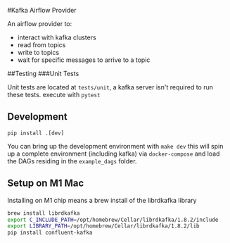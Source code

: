#Kafka Airflow Provider

An airflow provider to: 
- interact with kafka clusters
- read from topics
- write to topics
- wait for specific messages to arrive to a topic




##Testing
###Unit Tests

Unit tests are located at `tests/unit`, a kafka server isn't required to run these tests.
execute with `pytest`

## Development 

```
pip install .[dev]
```
You can bring up the development environment with `make dev` this will spin up a complete environment (including kafka) via `docker-compose` and load the DAGs residing in the `example_dags` folder.


## Setup on M1 Mac
Installing on M1 chip means a brew install of the librdkafka library
```bash
brew install librdkafka
export C_INCLUDE_PATH=/opt/homebrew/Cellar/librdkafka/1.8.2/include
export LIBRARY_PATH=/opt/homebrew/Cellar/librdkafka/1.8.2/lib
pip install confluent-kafka
```
